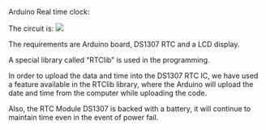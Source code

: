 Arduino Real time clock:
  
  The circuit is:
  ![](https://www.electronicshub.org/wp-content/uploads/2018/01/Arduino-Real-Time-Clock-DS1307-Tutorial-Circuit-3.png)
  
  The requirements are Arduino board, DS1307 RTC and a LCD display.
  
  A special library called “RTClib” is used in the programming.
  
  In order to upload the data and time into the DS1307 RTC IC, we have used a feature available in the RTClib library, where the Arduino will upload the date and time from the computer while uploading the code. 
  
  Also, the RTC Module DS1307 is backed with a battery, it will continue to maintain time even in the event of power fail.  
